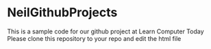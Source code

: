 # NeilGithubProjects
This is a sample code for our github project at Learn Computer Today
Please clone this repository to your repo and edit the html file
